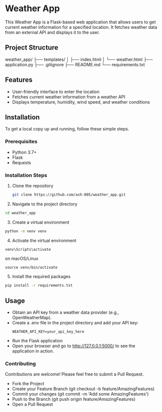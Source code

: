 # Weather App

This Weather App is a Flask-based web application that allows users to get current weather information for a specified location. It fetches weather data from an external API and displays it to the user.

## Project Structure
weather_app/
├── templates/
│   ├── index.html
│   └── weather.html
├── application.py
├── .gitignore
├── README.md
└── requirements.txt


## Features

- User-friendly interface to enter the location
- Fetches current weather information from a weather API
- Displays temperature, humidity, wind speed, and weather conditions


## Installation

To get a local copy up and running, follow these simple steps.

### Prerequisites

- Python 3.7+
- Flask
- Requests


### Installation Steps
1. Clone the repository
   ```bash
   git clone https://github.com/ash-005/weather_app.git
   ```
2. Navigate to the project directory
```bash
cd weather_app
```
3. Create a virtual environment
```bash
python -m venv venv
```
4. Activate the virtual environment
```bash
venv\Scripts\activate
```
on macOS/Linux
```
source venv/bin/activate
```
5. Install the required packages
```bash
pip install -r requirements.txt
```

## Usage
- Obtain an API key from a weather data provider (e.g., OpenWeatherMap).
- Create a .env file in the project directory and add your API key:
  ```env
  WEATHER_API_KEY=your_api_key_here
  ```
- Run the Flask application
- Open your browser and go to http://127.0.0.1:5000/ to see the application in action.


### Contributing
Contributions are welcome! Please feel free to submit a Pull Request.

- Fork the Project
- Create your Feature Branch (git checkout -b feature/AmazingFeatures)
- Commit your changes (git commit -m 'Add some AmazingFeatures')
- Push to the Branch (git push origin feature/AmazingFeatures)
- Open a Pull Request
